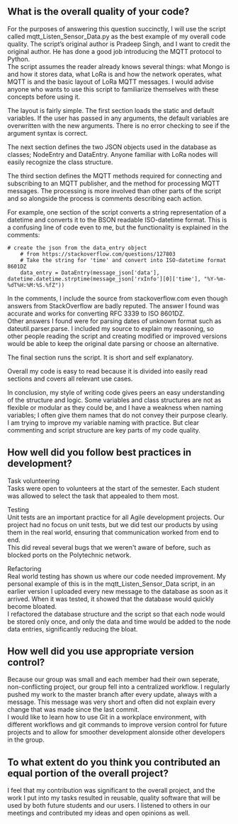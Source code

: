 
## What is the overall quality of your code?

For the purposes of answering this question succinctly, I will use the script called mqtt_Listen_Sensor_Data.py as the best example of my overall code quality.
The script’s original author is Pradeep Singh, and I want to credit the original author. He has done a good job introducing the MQTT protocol to Python.  
The script assumes the reader already knows several things: what Mongo is and how it stores data, what LoRa is and how the network operates, what MQTT is and the basic layout of LoRa MQTT messages. I would advise anyone who wants to use this script to familiarize themselves with these concepts before using it.

The layout is fairly simple. The first section loads the static and default variables. If the user has passed in any arguments, the default variables are overwritten with the new arguments. There is no error checking to see if the argument syntax is correct.

The next section defines the two JSON objects used in the database as classes; NodeEntry and DataEntry. Anyone familiar with LoRa nodes will easily recognize the class structure.

The third section defines the MQTT methods required for connecting and subscribing to an MQTT publisher, and the method for processing MQTT messages. The processing is more involved than other parts of the script and so alongside the process is comments describing each action.

For example, one section of the script converts a string representation of a datetime and converts it to the BSON readable ISO-datetime format. This is a confusing line of code even to me, but the functionality is explained in the comments:
```
# create the json from the data_entry object
    # from https://stackoverflow.com/questions/127803
    # Take the string for 'time' and convert into ISO-datetime format 8601DZ
    data_entry = DataEntry(message_json['data'], datetime.datetime.strptime(message_json['rxInfo'][0]['time'], "%Y-%m-%dT%H:%M:%S.%fZ"))
```
In the comments, I include the source from stackoverflow.com even though answers from StackOverflow are badly reputed. The answer I found was accurate and works for converting RFC 3339 to ISO 8601DZ.  
Other answers I found were for parsing dates of unknown format such as dateutil.parser.parse. I included my source to explain my reasoning, so other people reading the script and creating modified or improved versions would be able to keep the original date parsing or choose an alternative.

The final section runs the script. It is short and self explanatory.

Overall my code is easy to read because it is divided into easily read sections and covers all relevant use cases.

In conclusion, my style of writing code gives peers an easy understanding of the structure and logic. Some variables and class structures are not as flexible or modular as they could be, and I have a weakness when naming variables; I often give them names that do not convey their purpose clearly. I am trying to improve my variable naming with practice. But clear commenting and script structure are key parts of my code quality.

## How well did you follow best practices in development?

Task volunteering  
Tasks were open to volunteers at the start of the semester. Each student was allowed to select the task that appealed to them most.

Testing  
Unit tests are an important practice for all Agile development projects. Our project had no focus on unit tests, but we did test our products by using them in the real world, ensuring that communication worked from end to end.  
This did reveal several bugs that we weren't aware of before, such as blocked ports on the Polytechnic network. 

Refactoring  
Real world testing has shown us where our code needed improvement. My personal example of this is in the mqtt_Listen_Sensor_Data script, in an earlier version I uploaded every new message to the database as soon as it arrived. When it was tested, it showed that the database would quickly become bloated.  
I refactored the database structure and the script so that each node would be stored only once, and only the data and time would be added to the node data entries, significantly reducing the bloat.

## How well did you use appropriate version control?

Because our group was small and each member had their own seperate, non-conflicting project, our group fell into a centralized workflow. I regularly pushed my work to the master branch after every update, always with a message. This message was very short and often did not explain every change that was made since the last commit.  
I would like to learn how to use Git in a workplace environment, with different workflows and git commands to improve version control for future projects and to allow for smoother development alonside other developers in the group.

## To what extent do you think you contributed an equal portion of the overall project?

I feel that my contribution was significant to the overall project, and the work I put into my tasks resulted in reusable, quality software that will be used by both future students and our users. I listened to others in our meetings and contributed my ideas and open opinions as well.